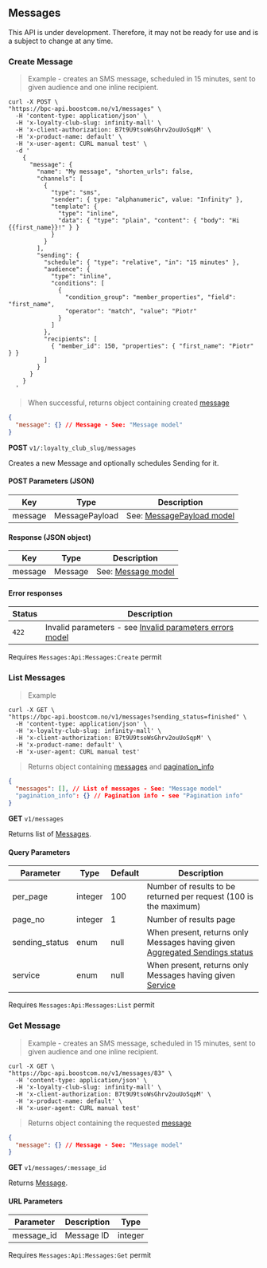 ## <a name="messaging-messages"></a> Messages

<aside class="warning">
This API is under development. Therefore, it may not be ready for use and is a subject to change at any time.
</aside>

### <a name="messaging-create-message"></a> Create Message

> Example - creates an SMS message, scheduled in 15 minutes, sent to given audience and one inline recipient.

```shell
curl -X POST \
"https://bpc-api.boostcom.no/v1/messages" \
  -H 'content-type: application/json' \
  -H 'x-loyalty-club-slug: infinity-mall' \
  -H 'x-client-authorization: B7t9U9tsoWsGhrv2ouUoSqpM' \
  -H 'x-product-name: default' \
  -H 'x-user-agent: CURL manual test' \
  -d '
    {
      "message": {
        "name": "My message", "shorten_urls": false,
        "channels": [
          {
            "type": "sms", 
            "sender": { type: "alphanumeric", value: "Infinity" },
            "template": {
              "type": "inline",
              "data": { "type": "plain", "content": { "body": "Hi {{first_name}}!" } }
            }
          }
        ],
        "sending": {
          "schedule": { "type": "relative", "in": "15 minutes" },
          "audience": {
            "type": "inline",
            "conditions": [
              {
                "condition_group": "member_properties", "field": "first_name",
                "operator": "match", "value": "Piotr"
              }
            ]
          },
          "recipients": [
            { "member_id": 150, "properties": { "first_name": "Piotr" } }
          ]
        }
      }
    }
  '
```

> When successful, returns object containing created [message](#messaging-message-model)

```json
{
  "message": {} // Message - See: "Message model"
}
```

**POST** `v1/:loyalty_club_slug/messages`

Creates a new Message and optionally schedules Sending for it.  

#### POST Parameters (JSON)

Key | Type | Description
----- | ---- | ---
message | MessagePayload | See: [MessagePayload model](#messaging-message-payload-model)

#### Response (JSON object)

Key | Type  | Description
---------- | -------- | ---------
message | Message | See: [Message model](#messaging-message-model)

#### Error responses

Status | Description
--------- | ----------- 
`422` | Invalid parameters - see [Invalid parameters errors model](#invalid-parameters-errors-model)

<aside class="notice">
Requires <code>Messages:Api:Messages:Create</code> permit
</aside>

### <a name="messaging-list-messages"></a> List Messages

> Example

```shell
curl -X GET \
"https://bpc-api.boostcom.no/v1/messages?sending_status=finished" \
  -H 'content-type: application/json' \
  -H 'x-loyalty-club-slug: infinity-mall' \
  -H 'x-client-authorization: B7t9U9tsoWsGhrv2ouUoSqpM' \
  -H 'x-product-name: default' \
  -H 'x-user-agent: CURL manual test'
```

> Returns object containing [messages](#messaging-message-model) and [pagination_info](#pagination-model)

```json
{
  "messages": [], // List of messages - See: "Message model"
  "pagination_info": {} // Pagination info - see "Pagination info"
}
````

**GET** `v1/messages`

Returns list of [Messages](#messaging-message-model).  

#### Query Parameters

Parameter      | Type        | Default   | Description
-------------- | ----------- | --------- | -----------
per_page       | integer     | 100       | Number of results to be returned per request (100 is the maximum)
page_no        | integer     | 1         | Number of results page 
sending_status | enum        | null      | When present, returns only Messages having given [Aggregated Sendings status](#messaging-message-sendings-status)
service        | enum        | null      | When present, returns only Messages having given [Service](#messaging-message-service)

<aside class="notice">
Requires <code>Messages:Api:Messages:List</code> permit
</aside>

### <a name="messaging-get-message"></a> Get Message

> Example - creates an SMS message, scheduled in 15 minutes, sent to given audience and one inline recipient.

```shell
curl -X GET \
"https://bpc-api.boostcom.no/v1/messages/83" \
  -H 'content-type: application/json' \
  -H 'x-loyalty-club-slug: infinity-mall' \
  -H 'x-client-authorization: B7t9U9tsoWsGhrv2ouUoSqpM' \
  -H 'x-product-name: default' \
  -H 'x-user-agent: CURL manual test'
```

> Returns object containing the requested [message](#messaging-message-model)

```json
{
  "message": {} // Message - See: "Message model"
}
```

**GET** `v1/messages/:message_id`

Returns [Message](#messaging-message-model).  

#### URL Parameters

Parameter  | Description                                  | Type
---------- | -------------------------------------------- | ------
message_id | Message ID                                   | integer

<aside class="notice">
Requires <code>Messages:Api:Messages:Get</code> permit
</aside>
